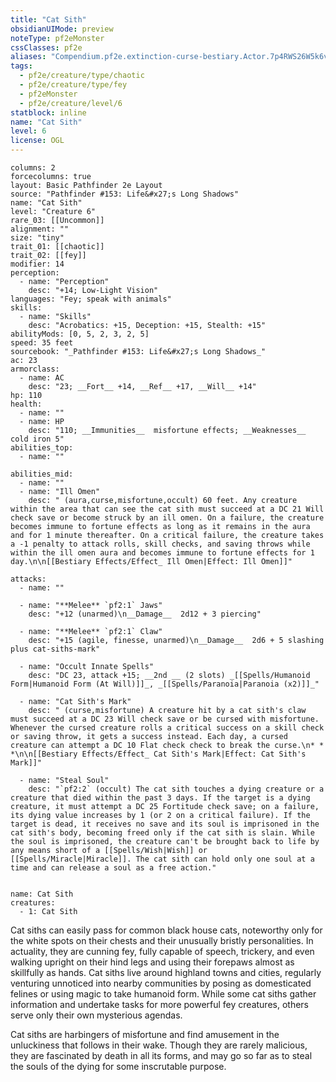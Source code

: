 ```yaml
---
title: "Cat Sith"
obsidianUIMode: preview
noteType: pf2eMonster
cssClasses: pf2e
aliases: "Compendium.pf2e.extinction-curse-bestiary.Actor.7p4RWS26W5k6vCkH" 
tags:
  - pf2e/creature/type/chaotic
  - pf2e/creature/type/fey
  - pf2eMonster
  - pf2e/creature/level/6
statblock: inline
name: "Cat Sith"
level: 6
license: OGL
---
```


```statblock
columns: 2
forcecolumns: true
layout: Basic Pathfinder 2e Layout
source: "Pathfinder #153: Life&#x27;s Long Shadows"
name: "Cat Sith"
level: "Creature 6"
rare_03: [[Uncommon]]
alignment: ""
size: "tiny"
trait_01: [[chaotic]]
trait_02: [[fey]]
modifier: 14
perception:
  - name: "Perception"
    desc: "+14; Low-Light Vision"
languages: "Fey; speak with animals"
skills:
  - name: "Skills"
    desc: "Acrobatics: +15, Deception: +15, Stealth: +15"
abilityMods: [0, 5, 2, 3, 2, 5]
speed: 35 feet
sourcebook: "_Pathfinder #153: Life&#x27;s Long Shadows_"
ac: 23
armorclass:
  - name: AC
    desc: "23; __Fort__ +14, __Ref__ +17, __Will__ +14"
hp: 110
health:
  - name: ""
  - name: HP
    desc: "110; __Immunities__  misfortune effects; __Weaknesses__ cold iron 5"
abilities_top:
  - name: ""

abilities_mid:
  - name: ""
  - name: "Ill Omen"
    desc: " (aura,curse,misfortune,occult) 60 feet. Any creature within the area that can see the cat sith must succeed at a DC 21 Will check save or become struck by an ill omen. On a failure, the creature becomes immune to fortune effects as long as it remains in the aura and for 1 minute thereafter. On a critical failure, the creature takes a -1 penalty to attack rolls, skill checks, and saving throws while within the ill omen aura and becomes immune to fortune effects for 1 day.\n\n[[Bestiary Effects/Effect_ Ill Omen|Effect: Ill Omen]]"

attacks:
  - name: ""

  - name: "**Melee** `pf2:1` Jaws"
    desc: "+12 (unarmed)\n__Damage__  2d12 + 3 piercing"

  - name: "**Melee** `pf2:1` Claw"
    desc: "+15 (agile, finesse, unarmed)\n__Damage__  2d6 + 5 slashing plus cat-siths-mark"

  - name: "Occult Innate Spells"
    desc: "DC 23, attack +15; __2nd __ (2 slots) _[[Spells/Humanoid Form|Humanoid Form (At Will)]]_, _[[Spells/Paranoia|Paranoia (x2)]]_"

  - name: "Cat Sith's Mark"
    desc: " (curse,misfortune) A creature hit by a cat sith's claw must succeed at a DC 23 Will check save or be cursed with misfortune. Whenever the cursed creature rolls a critical success on a skill check or saving throw, it gets a success instead. Each day, a cursed creature can attempt a DC 10 Flat check check to break the curse.\n* * *\n\n[[Bestiary Effects/Effect_ Cat Sith's Mark|Effect: Cat Sith's Mark]]"

  - name: "Steal Soul"
    desc: "`pf2:2` (occult) The cat sith touches a dying creature or a creature that died within the past 3 days. If the target is a dying creature, it must attempt a DC 25 Fortitude check save; on a failure, its dying value increases by 1 (or 2 on a critical failure). If the target is dead, it receives no save and its soul is imprisoned in the cat sith's body, becoming freed only if the cat sith is slain. While the soul is imprisoned, the creature can't be brought back to life by any means short of a [[Spells/Wish|Wish]] or [[Spells/Miracle|Miracle]]. The cat sith can hold only one soul at a time and can release a soul as a free action."
 
```

```encounter-table
name: Cat Sith
creatures:
  - 1: Cat Sith
```



Cat siths can easily pass for common black house cats, noteworthy only for the white spots on their chests and their unusually bristly personalities. In actuality, they are cunning fey, fully capable of speech, trickery, and even walking upright on their hind legs and using their forepaws almost as skillfully as hands. Cat siths live around highland towns and cities, regularly venturing unnoticed into nearby communities by posing as domesticated felines or using magic to take humanoid form. While some cat siths gather information and undertake tasks for more powerful fey creatures, others serve only their own mysterious agendas.

Cat siths are harbingers of misfortune and find amusement in the unluckiness that follows in their wake. Though they are rarely malicious, they are fascinated by death in all its forms, and may go so far as to steal the souls of the dying for some inscrutable purpose.
